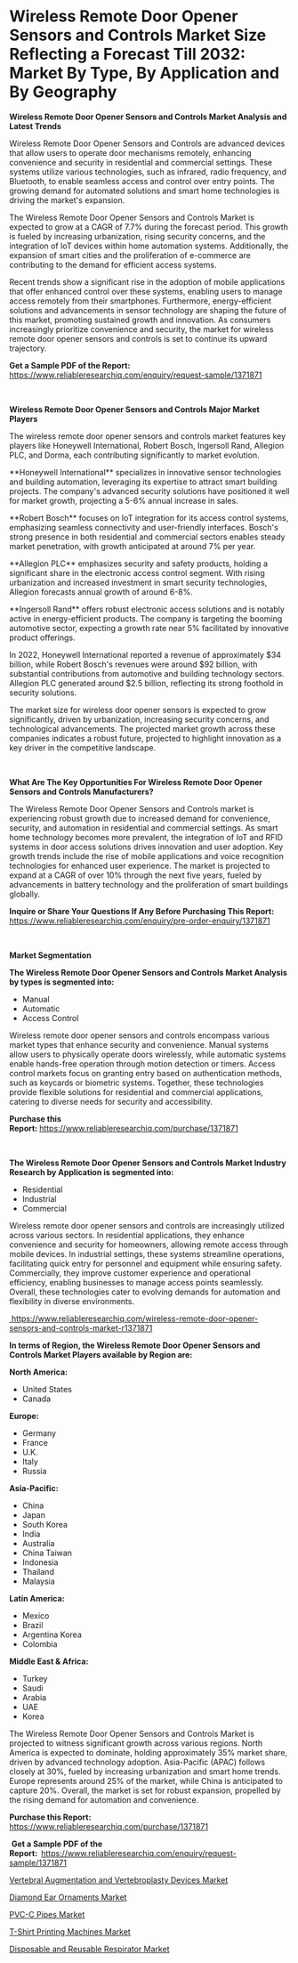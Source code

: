 <p><h1>Wireless Remote Door Opener Sensors and Controls Market Size Reflecting a Forecast Till 2032: Market By Type, By Application and By Geography</h1></p><p><strong>Wireless Remote Door Opener Sensors and Controls Market Analysis and Latest Trends</strong></p>
<p><p>Wireless Remote Door Opener Sensors and Controls are advanced devices that allow users to operate door mechanisms remotely, enhancing convenience and security in residential and commercial settings. These systems utilize various technologies, such as infrared, radio frequency, and Bluetooth, to enable seamless access and control over entry points. The growing demand for automated solutions and smart home technologies is driving the market's expansion.</p><p>The Wireless Remote Door Opener Sensors and Controls Market is expected to grow at a CAGR of 7.7% during the forecast period. This growth is fueled by increasing urbanization, rising security concerns, and the integration of IoT devices within home automation systems. Additionally, the expansion of smart cities and the proliferation of e-commerce are contributing to the demand for efficient access systems.</p><p>Recent trends show a significant rise in the adoption of mobile applications that offer enhanced control over these systems, enabling users to manage access remotely from their smartphones. Furthermore, energy-efficient solutions and advancements in sensor technology are shaping the future of this market, promoting sustained growth and innovation. As consumers increasingly prioritize convenience and security, the market for wireless remote door opener sensors and controls is set to continue its upward trajectory.</p></p>
<p><strong>Get a Sample PDF of the Report:&nbsp;</strong> <a href="https://www.reliableresearchiq.com/enquiry/request-sample/1371871?utm_campaign=1140&utm_medium=2&utm_source=Github&utm_content=ia&utm_term=22032025&utm_id=wireless-remote-door-opener-sensors-and-controls">https://www.reliableresearchiq.com/enquiry/request-sample/1371871</a></p>
<p>&nbsp;</p>
<p><strong>Wireless Remote Door Opener Sensors and Controls Major Market Players</strong></p>
<p><p>The wireless remote door opener sensors and controls market features key players like Honeywell International, Robert Bosch, Ingersoll Rand, Allegion PLC, and Dorma, each contributing significantly to market evolution. </p><p>**Honeywell International** specializes in innovative sensor technologies and building automation, leveraging its expertise to attract smart building projects. The company's advanced security solutions have positioned it well for market growth, projecting a 5-6% annual increase in sales.</p><p>**Robert Bosch** focuses on IoT integration for its access control systems, emphasizing seamless connectivity and user-friendly interfaces. Bosch's strong presence in both residential and commercial sectors enables steady market penetration, with growth anticipated at around 7% per year.</p><p>**Allegion PLC** emphasizes security and safety products, holding a significant share in the electronic access control segment. With rising urbanization and increased investment in smart security technologies, Allegion forecasts annual growth of around 6-8%.</p><p>**Ingersoll Rand** offers robust electronic access solutions and is notably active in energy-efficient products. The company is targeting the booming automotive sector, expecting a growth rate near 5% facilitated by innovative product offerings.</p><p>In 2022, Honeywell International reported a revenue of approximately $34 billion, while Robert Bosch's revenues were around $92 billion, with substantial contributions from automotive and building technology sectors. Allegion PLC generated around $2.5 billion, reflecting its strong foothold in security solutions.</p><p>The market size for wireless door opener sensors is expected to grow significantly, driven by urbanization, increasing security concerns, and technological advancements. The projected market growth across these companies indicates a robust future, projected to highlight innovation as a key driver in the competitive landscape.</p></p>
<p>&nbsp;</p>
<p><strong>What Are The Key Opportunities For Wireless Remote Door Opener Sensors and Controls Manufacturers?</strong></p>
<p><p>The Wireless Remote Door Opener Sensors and Controls market is experiencing robust growth due to increased demand for convenience, security, and automation in residential and commercial settings. As smart home technology becomes more prevalent, the integration of IoT and RFID systems in door access solutions drives innovation and user adoption. Key growth trends include the rise of mobile applications and voice recognition technologies for enhanced user experience. The market is projected to expand at a CAGR of over 10% through the next five years, fueled by advancements in battery technology and the proliferation of smart buildings globally.</p></p>
<p><strong>Inquire or Share Your Questions If Any Before Purchasing This Report:</strong> <a href="https://www.reliableresearchiq.com/enquiry/pre-order-enquiry/1371871?utm_campaign=1140&utm_medium=2&utm_source=Github&utm_content=ia&utm_term=22032025&utm_id=wireless-remote-door-opener-sensors-and-controls">https://www.reliableresearchiq.com/enquiry/pre-order-enquiry/1371871</a></p>
<p>&nbsp;</p>
<p><strong>Market Segmentation</strong></p>
<p><strong>The Wireless Remote Door Opener Sensors and Controls Market Analysis by types is segmented into:</strong></p>
<p><ul><li>Manual</li><li>Automatic</li><li>Access Control</li></ul></p>
<p><p>Wireless remote door opener sensors and controls encompass various market types that enhance security and convenience. Manual systems allow users to physically operate doors wirelessly, while automatic systems enable hands-free operation through motion detection or timers. Access control markets focus on granting entry based on authentication methods, such as keycards or biometric systems. Together, these technologies provide flexible solutions for residential and commercial applications, catering to diverse needs for security and accessibility.</p></p>
<p><strong>Purchase this Report:&nbsp;</strong><a href="https://www.reliableresearchiq.com/purchase/1371871?utm_campaign=1140&utm_medium=2&utm_source=Github&utm_content=ia&utm_term=22032025&utm_id=wireless-remote-door-opener-sensors-and-controls">https://www.reliableresearchiq.com/purchase/1371871</a></p>
<p>&nbsp;</p>
<p><strong>The Wireless Remote Door Opener Sensors and Controls Market Industry Research by Application is segmented into:</strong></p>
<p><ul><li>Residential</li><li>Industrial</li><li>Commercial</li></ul></p>
<p><p>Wireless remote door opener sensors and controls are increasingly utilized across various sectors. In residential applications, they enhance convenience and security for homeowners, allowing remote access through mobile devices. In industrial settings, these systems streamline operations, facilitating quick entry for personnel and equipment while ensuring safety. Commercially, they improve customer experience and operational efficiency, enabling businesses to manage access points seamlessly. Overall, these technologies cater to evolving demands for automation and flexibility in diverse environments.</p></p>
<p><a href="https://www.reliableresearchiq.com/wireless-remote-door-opener-sensors-and-controls-market-r1371871?utm_campaign=1140&utm_medium=2&utm_source=Github&utm_content=ia&utm_term=22032025&utm_id=wireless-remote-door-opener-sensors-and-controls">&nbsp;https://www.reliableresearchiq.com/wireless-remote-door-opener-sensors-and-controls-market-r1371871</a></p>
<p><strong>In terms of Region, the Wireless Remote Door Opener Sensors and Controls Market Players available by Region are:</strong></p>
<p>
    <p> <strong> North America: </strong>
        <ul>
            <li>United States</li>
            <li>Canada</li>
        </ul>
        </p> 
    <p> <strong> Europe: </strong>
        <ul>
            <li>Germany</li>
            <li>France</li>
            <li>U.K.</li>
            <li>Italy</li>
            <li>Russia</li>
        </ul>
        </p> 
    <p> <strong> Asia-Pacific: </strong>
        <ul>
            <li>China</li>
            <li>Japan</li>
            <li>South Korea</li>
            <li>India</li>
            <li>Australia</li>
            <li>China Taiwan</li>
            <li>Indonesia</li>
            <li>Thailand</li>
            <li>Malaysia</li>
        </ul>
        </p> 
    <p> <strong> Latin America: </strong>
        <ul>
            <li>Mexico</li>
            <li>Brazil</li>
            <li>Argentina Korea</li>
            <li>Colombia</li>
        </ul>
        </p> 
    <p> <strong> Middle East & Africa: </strong>
        <ul>
            <li>Turkey</li>
            <li>Saudi</li>
            <li>Arabia</li>
            <li>UAE</li>
            <li>Korea</li>
        </ul>
    </p>
    </p>
<p><p>The Wireless Remote Door Opener Sensors and Controls Market is projected to witness significant growth across various regions. North America is expected to dominate, holding approximately 35% market share, driven by advanced technology adoption. Asia-Pacific (APAC) follows closely at 30%, fueled by increasing urbanization and smart home trends. Europe represents around 25% of the market, while China is anticipated to capture 20%. Overall, the market is set for robust expansion, propelled by the rising demand for automation and convenience.</p></p>
<p><strong>Purchase this Report: </strong><a href="https://www.reliableresearchiq.com/purchase/1371871?utm_campaign=1140&utm_medium=2&utm_source=Github&utm_content=ia&utm_term=22032025&utm_id=wireless-remote-door-opener-sensors-and-controls">https://www.reliableresearchiq.com/purchase/1371871</a></p>
<p>&nbsp;<strong>Get a Sample PDF of the Report:&nbsp;&nbsp;</strong><a href="https://www.reliableresearchiq.com/enquiry/request-sample/1371871?utm_campaign=1140&utm_medium=2&utm_source=Github&utm_content=ia&utm_term=22032025&utm_id=wireless-remote-door-opener-sensors-and-controls">https://www.reliableresearchiq.com/enquiry/request-sample/1371871</a></p>
<p><strong></strong></p>
<p><p><a href="https://github.com/thapabylers2/Market-Research-Report-List-1/blob/main/vertebral-augmentation-and-vertebroplasty-devices-market.md?utm_campaign=1140&utm_medium=2&utm_source=Github&utm_content=ia&utm_term=22032025&utm_id=wireless-remote-door-opener-sensors-and-controls">Vertebral Augmentation and Vertebroplasty Devices Market</a></p><p><a href="https://github.com/muskoaizahfi/Market-Research-Report-List-1/blob/main/diamond-ear-ornaments-market.md?utm_campaign=1140&utm_medium=2&utm_source=Github&utm_content=ia&utm_term=22032025&utm_id=wireless-remote-door-opener-sensors-and-controls">Diamond Ear Ornaments Market</a></p><p><a href="https://github.com/ryantindyaiz/Market-Research-Report-List-1/blob/main/pvc-c-pipes-market.md?utm_campaign=1140&utm_medium=2&utm_source=Github&utm_content=ia&utm_term=22032025&utm_id=wireless-remote-door-opener-sensors-and-controls">PVC-C Pipes Market</a></p><p><a href="https://github.com/motosyuliq/Market-Research-Report-List-1/blob/main/t-shirt-printing-machines-market.md?utm_campaign=1140&utm_medium=2&utm_source=Github&utm_content=ia&utm_term=22032025&utm_id=wireless-remote-door-opener-sensors-and-controls">T-Shirt Printing Machines Market</a></p><p><a href="https://github.com/lotoahshaiek/Market-Research-Report-List-1/blob/main/disposable-and-reusable-respirator-market.md?utm_campaign=1140&utm_medium=2&utm_source=Github&utm_content=ia&utm_term=22032025&utm_id=wireless-remote-door-opener-sensors-and-controls">Disposable and Reusable Respirator Market</a></p></p>